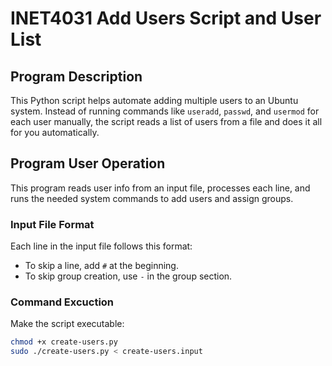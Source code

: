 # INET4031 Add Users Script and User List

## Program Description

This Python script helps automate adding multiple users to an Ubuntu system. Instead of running commands like `useradd`, `passwd`, and `usermod` for each user manually, the script reads a list of users from a file and does it all for you automatically.

## Program User Operation

This program reads user info from an input file, processes each line, and runs the needed system commands to add users and assign groups.

### Input File Format

Each line in the input file follows this format:
- To skip a line, add `#` at the beginning.
- To skip group creation, use `-` in the group section.

### Command Excuction

Make the script executable:
```bash
chmod +x create-users.py
sudo ./create-users.py < create-users.input
